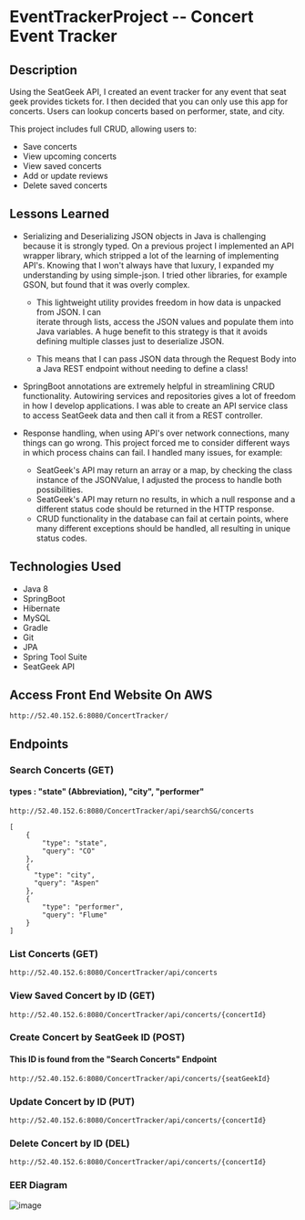 # EventTrackerProject -- Concert Event Tracker

## Description

Using the SeatGeek API, I created an event tracker for any event that seat geek
provides tickets for. I then decided that you can only use this app for concerts.
Users can lookup concerts based on performer, state, and city.

This project includes full CRUD, allowing users to:

  - Save concerts
  - View upcoming concerts
  - View saved concerts
  - Add or update reviews
  - Delete saved concerts

## Lessons Learned

* Serializing and Deserializing JSON objects in Java is challenging because it is strongly typed.
On a previous project I implemented an API wrapper library, which stripped a lot of the learning
of implementing API's. Knowing that I won't always have that luxury, I expanded my understanding by using simple-json.
I tried other libraries, for example GSON, but found that it was overly complex.
  - This lightweight utility provides freedom in how data is unpacked from JSON. I can  
iterate through lists, access the JSON values and populate them into Java variables.
A huge benefit to this strategy is that it avoids defining multiple classes just to deserialize JSON.

  - This means that I can pass JSON data through the Request Body into a Java REST endpoint
without needing to define a class!


* SpringBoot annotations are extremely helpful in streamlining CRUD functionality.
Autowiring services and repositories gives a lot of freedom in how I develop applications.
I was able to create an API service class to access SeatGeek data and then call it from
a REST controller.


* Response handling, when using API's over network connections, many things can go wrong.
This project forced me to consider different ways in which process chains can fail.
I handled many issues, for example:
  - SeatGeek's API may return an array or a map, by checking the class instance of the
  JSONValue, I adjusted the process to handle both possibilities.
  - SeatGeek's API may return no results, in which a null response and a different status code
  should be returned in the HTTP response.
  - CRUD functionality in the database can fail at certain points, where many different exceptions
  should be handled, all resulting in unique status codes.

## Technologies Used

  - Java 8
  - SpringBoot
  - Hibernate
  - MySQL
  - Gradle
  - Git
  - JPA
  - Spring Tool Suite
  - SeatGeek API

## Access Front End Website On AWS 
`http://52.40.152.6:8080/ConcertTracker/`

## Endpoints

### Search Concerts (GET)

#### types : "state" (Abbreviation), "city", "performer"

`http://52.40.152.6:8080/ConcertTracker/api/searchSG/concerts`

```
[
    {
        "type": "state",
        "query": "CO"
    },
    {
      "type": "city",
      "query": "Aspen"
    },
    {
        "type": "performer",
        "query": "Flume"
    }
]
```


### List Concerts (GET)

`http://52.40.152.6:8080/ConcertTracker/api/concerts`


### View Saved Concert by ID (GET)

`http://52.40.152.6:8080/ConcertTracker/api/concerts/{concertId}`


### Create Concert by SeatGeek ID (POST)

#### This ID is found from the "Search Concerts" Endpoint

`http://52.40.152.6:8080/ConcertTracker/api/concerts/{seatGeekId}`


### Update Concert by ID (PUT)

`http://52.40.152.6:8080/ConcertTracker/api/concerts/{concertId}`


### Delete Concert by ID (DEL)

`http://52.40.152.6:8080/ConcertTracker/api/concerts/{concertId}`


### EER Diagram

![image](https://user-images.githubusercontent.com/90653438/200232125-a374eec8-84ac-4b0c-a483-e75c8a2627ed.png)
